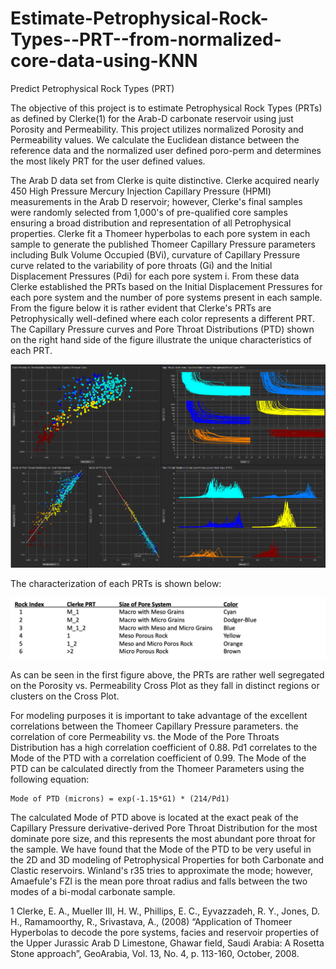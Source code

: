 # Estimate-Petrophysical-Rock-Types--PRT--from-normalized-core-data-using-KNN
Predict Petrophysical Rock Types (PRT)

The objective of this project is to estimate Petrophysical Rock Types (PRTs) as defined by Clerke(1) for the Arab-D carbonate reservoir using just Porosity and Permeability. This project utilizes normalized Porosity and Permeability values. We calculate the Euclidean distance between the reference data and the normalized user defined poro-perm and determines the most likely PRT for the user defined values. 

The Arab D data set from Clerke is quite distinctive. Clerke acquired nearly 450 High Pressure Mercury Injection Capillary Pressure (HPMI) measurements in the Arab D reservoir; however, Clerke's final samples were randomly selected from 1,000's of pre-qualified core samples ensuring a broad distribution and representation of all Petrophysical properties.  Clerke fit a Thomeer hyperbolas to each pore system in each sample to generate the published Thomeer Capillary Pressure parameters including Bulk Volume Occupied (BVi), curvature of Capillary Pressure curve related to the variability of pore throats (Gi) and the Initial Displacement Pressures (Pdi) for each pore system i. From these data Clerke established the PRTs based on the Initial Displacement Pressures for each pore system and the number of pore systems present in each sample. From the figure below it is rather evident that Clerke's PRTs are Petrophysically well-defined where each color represents a different PRT.  The Capillary Pressure curves and Pore Throat Distributions (PTD) shown on the right hand side of the figure illustrate the unique characteristics of each PRT. 


![TS_Image](PRT.png)


The characterization of each PRTs is shown below:


![TS_Image](Rock-Types.png)


As can be seen in the first figure above, the PRTs are rather well segregated on the Porosity vs. Permeability Cross Plot as they fall in distinct regions or clusters on the Cross Plot. 

For modeling purposes it is important to take advantage of the excellent correlations between the Thomeer Capillary Pressure parameters. the correlation of core Permeability vs. the Mode of the Pore Throats Distribution has a high correlation coefficient of 0.88. Pd1 correlates to the Mode of the PTD with a correlation coefficient of 0.99. The Mode of the PTD can be calculated directly from the Thomeer Parameters using the following equation:

	Mode of PTD (microns) = exp(-1.15*G1) * (214/Pd1)

The calculated Mode of PTD above is located at the exact peak of the Capillary Pressure derivative-derived Pore Throat Distribution for the most dominate pore size, and this represents the most abundant pore throat for the sample. We have found that the Mode of the PTD to be very useful in the 2D and 3D modeling of Petrophysical Properties for both Carbonate and Clastic reservoirs. Winland's r35 tries to approximate the mode; however, Amaefule's FZI is the mean pore throat radius and falls between the two modes of a bi-modal carbonate sample. 







1 Clerke, E. A., Mueller III, H. W., Phillips, E. C., Eyvazzadeh, R. Y., Jones, D. H., Ramamoorthy, R., Srivastava, A., (2008) “Application of Thomeer Hyperbolas to decode the pore systems, facies and reservoir properties of the Upper Jurassic Arab D Limestone, Ghawar field, Saudi Arabia: A Rosetta Stone approach”, GeoArabia, Vol. 13, No. 4, p. 113-160, October, 2008. 

